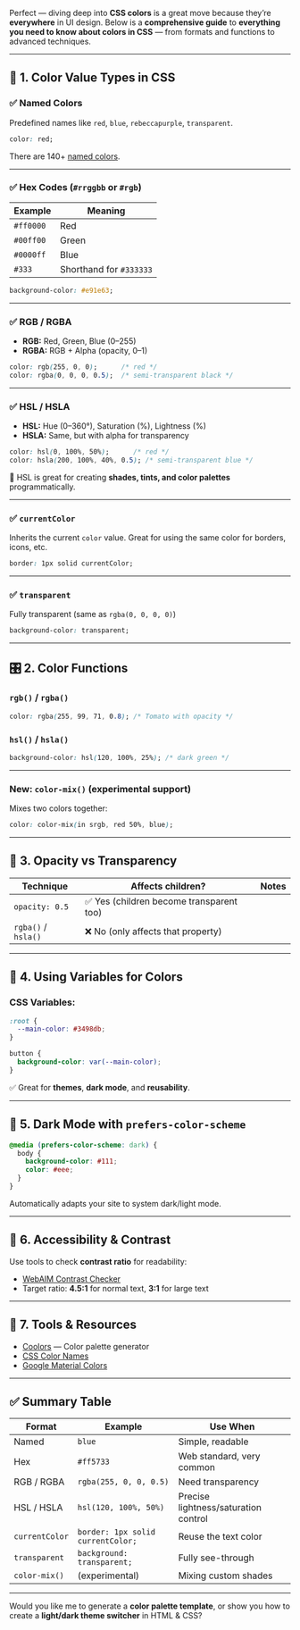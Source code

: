 Perfect — diving deep into **CSS colors** is a great move because they’re **everywhere** in UI design. Below is a **comprehensive guide** to **everything you need to know about colors in CSS** — from formats and functions to advanced techniques.

---

## 🎨 1. **Color Value Types in CSS**

### ✅ Named Colors

Predefined names like `red`, `blue`, `rebeccapurple`, `transparent`.

```css
color: red;
```

There are 140+ [named colors](https://developer.mozilla.org/en-US/docs/Web/CSS/named-color).

---

### ✅ Hex Codes (`#rrggbb` or `#rgb`)

| Example   | Meaning                 |
| --------- | ----------------------- |
| `#ff0000` | Red                     |
| `#00ff00` | Green                   |
| `#0000ff` | Blue                    |
| `#333`    | Shorthand for `#333333` |

```css
background-color: #e91e63;
```

---

### ✅ RGB / RGBA

* **RGB:** Red, Green, Blue (0–255)
* **RGBA:** RGB + Alpha (opacity, 0–1)

```css
color: rgb(255, 0, 0);      /* red */
color: rgba(0, 0, 0, 0.5);  /* semi-transparent black */
```

---

### ✅ HSL / HSLA

* **HSL:** Hue (0–360°), Saturation (%), Lightness (%)
* **HSLA:** Same, but with alpha for transparency

```css
color: hsl(0, 100%, 50%);      /* red */
color: hsla(200, 100%, 40%, 0.5); /* semi-transparent blue */
```

🧠 HSL is great for creating **shades, tints, and color palettes** programmatically.

---

### ✅ `currentColor`

Inherits the current `color` value. Great for using the same color for borders, icons, etc.

```css
border: 1px solid currentColor;
```

---

### ✅ `transparent`

Fully transparent (same as `rgba(0, 0, 0, 0)`)

```css
background-color: transparent;
```

---

## 🎛️ 2. **Color Functions**

### `rgb()` / `rgba()`

```css
color: rgba(255, 99, 71, 0.8); /* Tomato with opacity */
```

### `hsl()` / `hsla()`

```css
background-color: hsl(120, 100%, 25%); /* dark green */
```

---

### New: `color-mix()` (experimental support)

Mixes two colors together:

```css
color: color-mix(in srgb, red 50%, blue);
```

---

## 🌈 3. **Opacity vs Transparency**

| Technique           | Affects children?                       | Notes |
| ------------------- | --------------------------------------- | ----- |
| `opacity: 0.5`      | ✅ Yes (children become transparent too) |       |
| `rgba()` / `hsla()` | ❌ No (only affects that property)       |       |

---

## 🧱 4. **Using Variables for Colors**

### CSS Variables:

```css
:root {
  --main-color: #3498db;
}

button {
  background-color: var(--main-color);
}
```

✅ Great for **themes**, **dark mode**, and **reusability**.

---

## 🌙 5. **Dark Mode with `prefers-color-scheme`**

```css
@media (prefers-color-scheme: dark) {
  body {
    background-color: #111;
    color: #eee;
  }
}
```

Automatically adapts your site to system dark/light mode.

---

## 🧠 6. **Accessibility & Contrast**

Use tools to check **contrast ratio** for readability:

* [WebAIM Contrast Checker](https://webaim.org/resources/contrastchecker/)
* Target ratio: **4.5:1** for normal text, **3:1** for large text

---

## 🧪 7. **Tools & Resources**

* [Coolors](https://coolors.co/) — Color palette generator
* [CSS Color Names](https://www.w3schools.com/colors/colors_names.asp)
* [Google Material Colors](https://material.io/design/color/the-color-system.html)

---

## ✅ Summary Table

| Format         | Example                           | Use When                             |
| -------------- | --------------------------------- | ------------------------------------ |
| Named          | `blue`                            | Simple, readable                     |
| Hex            | `#ff5733`                         | Web standard, very common            |
| RGB / RGBA     | `rgba(255, 0, 0, 0.5)`            | Need transparency                    |
| HSL / HSLA     | `hsl(120, 100%, 50%)`             | Precise lightness/saturation control |
| `currentColor` | `border: 1px solid currentColor;` | Reuse the text color                 |
| `transparent`  | `background: transparent;`        | Fully see-through                    |
| `color-mix()`  | (experimental)                    | Mixing custom shades                 |

---

Would you like me to generate a **color palette template**, or show you how to create a **light/dark theme switcher** in HTML & CSS?
